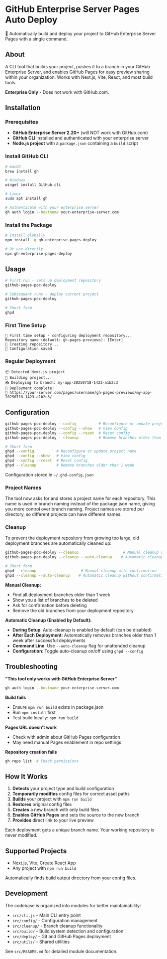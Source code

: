 # GitHub Enterprise Server Pages Auto Deploy

🏢 Automatically build and deploy your project to GitHub Enterprise Server Pages with a single command.

## About

A CLI tool that builds your project, pushes it to a branch in your GitHub Enterprise Server, and enables GitHub Pages for easy preview sharing within your organization. Works with Next.js, Vite, React, and most build tools.

**Enterprise Only** - Does not work with GitHub.com.

## Installation

### Prerequisites

- **GitHub Enterprise Server 2.20+** (will NOT work with GitHub.com)
- **GitHub CLI** installed and authenticated with your enterprise server
- **Node.js project** with a `package.json` containing a `build` script

### Install GitHub CLI

```bash
# macOS
brew install gh

# Windows  
winget install GitHub.cli

# Linux
sudo apt install gh

# Authenticate with your enterprise server
gh auth login --hostname your-enterprise-server.com
```

### Install the Package

```bash
# Install globally
npm install -g gh-enterprise-pages-deploy

# Or use directly
npx gh-enterprise-pages-deploy
```

## Usage

```bash
# First run - sets up deployment repository
github-pages-poc-deploy

# Subsequent runs - deploy current project
github-pages-poc-deploy

# Short form
ghpd
```

### First Time Setup
```
🔧 First time setup - configuring deployment repository...
Repository name (default: gh-pages-previews): [Enter]
🚀 Creating repository...
💾 Configuration saved
```

### Regular Deployment
```
📦 Detected Next.js project
🔨 Building project...
📤 Deploying to branch: my-app-20250718-1423-a1b2c3
🎉 Deployment complete!
🔗 https://your-server.com/pages/username/gh-pages-previews/my-app-20250718-1423-a1b2c3/
```

## Configuration

```bash
github-pages-poc-deploy --config          # Reconfigure or update project name
github-pages-poc-deploy --config --show   # View config
github-pages-poc-deploy --config --reset  # Reset config
github-pages-poc-deploy --cleanup         # Remove branches older than 1 week

# Short form
ghpd --config          # Reconfigure or update project name
ghpd --config --show   # View config
ghpd --config --reset  # Reset config
ghpd --cleanup         # Remove branches older than 1 week
```

Configuration stored in `~/.ghd-config.json`

### Project Names
The tool now asks for and stores a project name for each repository. This name is used in branch naming instead of the package.json name, giving you more control over branch naming. Project names are stored per directory, so different projects can have different names.

### Cleanup
To prevent the deployment repository from growing too large, old deployment branches are automatically cleaned up:

```bash
github-pages-poc-deploy --cleanup                    # Manual cleanup with confirmation
github-pages-poc-deploy --cleanup --auto-cleanup    # Automatic cleanup without confirmation

# Short form
ghpd --cleanup                    # Manual cleanup with confirmation
ghpd --cleanup --auto-cleanup    # Automatic cleanup without confirmation
```

**Manual Cleanup:**
- Find all deployment branches older than 1 week
- Show you a list of branches to be deleted
- Ask for confirmation before deleting
- Remove the old branches from your deployment repository

**Automatic Cleanup (Enabled by Default):**
- **During Setup**: Auto-cleanup is enabled by default (can be disabled)
- **After Each Deployment**: Automatically removes branches older than 1 week after successful deployments
- **Command Line**: Use `--auto-cleanup` flag for unattended cleanup
- **Configuration**: Toggle auto-cleanup on/off using `ghpd --config`

## Troubleshooting

**"This tool only works with GitHub Enterprise Server"**
```bash
gh auth login --hostname your-enterprise-server.com
```

**Build fails**
- Ensure `npm run build` exists in package.json
- Run `npm install` first
- Test build locally: `npm run build`

**Pages URL doesn't work**
- Check with admin about GitHub Pages configuration
- May need manual Pages enablement in repo settings

**Repository creation fails**
```bash
gh repo list  # Check permissions
```

## How It Works

1. **Detects** your project type and build configuration
2. **Temporarily modifies** config files for correct asset paths  
3. **Builds** your project with `npm run build`
4. **Restores** original config files
5. **Creates** a new branch with only build files
6. **Enables GitHub Pages** and sets the source to the new branch
7. **Provides** direct link to your live preview

Each deployment gets a unique branch name. Your working repository is never modified.

## Supported Projects

- Next.js, Vite, Create React App
- Any project with `npm run build`

Automatically finds build output directory from your config files.

## Development

The codebase is organized into modules for better maintainability:

- `src/cli.js` - Main CLI entry point
- `src/config/` - Configuration management
- `src/cleanup/` - Branch cleanup functionality  
- `src/build/` - Build system detection and configuration
- `src/deploy/` - Git and GitHub Pages deployment
- `src/utils/` - Shared utilities

See `src/README.md` for detailed module documentation.